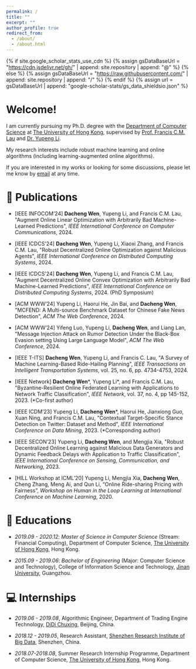 ```yaml
---
permalink: /
title: ""
excerpt: ""
author_profile: true
redirect_from:
  - /about/
  - /about.html
---
```


{% if site.google_scholar_stats_use_cdn %}
{% assign gsDataBaseUrl = "https://cdn.jsdelivr.net/gh/" | append: site.repository | append: "@" %}
{% else %}
{% assign gsDataBaseUrl = "https://raw.githubusercontent.com/" | append: site.repository | append: "/" %}
{% endif %}
{% assign url = gsDataBaseUrl | append: "google-scholar-stats/gs_data_shieldsio.json" %}

<span class='anchor' id='about-me'></span>

# Welcome!

<!-- I received the M.S. degree and Bachelor degree in computer science from The University of Hong Kong and [Jinan University](https://english.jnu.edu.cn/), respectively. -->
I am currently pursuing my Ph.D. degree with the [Department of Computer Science](https://www.cs.hku.hk/) at [The University of Hong Kong](https://www.hku.hk/), supervised by [Prof. Francis C.M. Lau](https://www.cs.hku.hk/people/academic-staff/fcmlau) and [Dr. Yupeng Li](https://imd.hkbu.edu.hk/faculty-member/Dr-Yupeng-LI.html).

My research interests include robust machine learning and online algorithms (including learning-augmented online algorithms).

If you are interested in my works or looking for some discussions, please let me know by [email](mailto:wdacheng@connect.hku.hk) at any time.

# 📝 Publications

- [IEEE INFOCOM’24] **Dacheng Wen**, Yupeng Li, and Francis C.M. Lau, "Augment Online Linear Optimization with Arbitrarily Bad Machine-Learned Predictions", <em>IEEE International Conference on Computer Communications</em>, 2024.

- [IEEE ICDCS'24] **Dacheng Wen**, Yupeng Li, Xiaoxi Zhang, and Francis C.M. Lau, "Robust Decentralized Online Optimization against Malicious Agents", <em>IEEE International Conference on Distributed Computing Systems</em>, 2024.

- [IEEE ICDCS'24] **Dacheng Wen**, Yupeng Li, and Francis C.M. Lau, "Augment Decentralized Online Convex Optimization with Arbitrarily Bad Machine-Learned Predictions", <em>IEEE International Conference on Distributed Computing Systems</em>, 2024. (PhD Symposium)

- [ACM WWW’24] Yupeng Li, Haorui He, Jin Bai, and **Dacheng Wen**, "MCFEND: A Multi-source Benchmark Dataset for Chinese Fake News Detection", <em>ACM The Web Conference</em>, 2024.

- [ACM WWW’24] Yifeng Luo, Yupeng Li, **Dacheng Wen**, and Liang Lan, "Message Injection Attack on Rumor Detection Under the Black-Box Evasion setting Using Large Language Model", <em>ACM The Web Conference</em>, 2024.

- [IEEE T-ITS] **Dacheng Wen**, Yupeng Li, and Francis C. Lau, "A Survey of Machine Learning-Based Ride-Hailing Planning", <em>IEEE Transactions on Intelligent Transportation Systems</em>, vol. 25, no. 6, pp. 4734-4753, 2024.

- [IEEE Network] **Dacheng Wen**\*, Yupeng Li\*, and Francis C.M. Lau, "Byzantine-Resilient Online Federated Learning with Applications to Network Traffic Classification", <em>IEEE Network</em>, vol. 37, no. 4, pp 145-152, 2023. (*Co-first author)

- [IEEE ICDM’23] Yupeng Li, **Dacheng Wen**\*, Haorui He, Jianxiong Guo, Xuan Ning, and Francis C.M. Lau, "Contextual Target-Specific Stance Detection on Twitter: Dataset and Method", <em>IEEE International Conference on Data Mining</em>, 2023. (*Corresponding author)

- [IEEE SECON’23] Yupeng Li, **Dacheng Wen**, and Mengjia Xia, "Robust Decentralized Online Learning against Malicious Data Generators and Dynamic Feedback Delays with Application to Traffic Classification", <em>IEEE International Conference on Sensing, Communication, and Networking</em>, 2023.

- [HILL Workshop at ICML’20] Yupeng Li, Mengjia Xia, **Dacheng Wen**, Cheng Zhang, Meng Ai, and Qun Li, “Online Ride-sharing Pricing with Fairness”, <em>Workshop on Human in the Loop Learning at International Conference on Machine Learning</em>, 2020.

# 📖 Educations
- *2019.09 - 2020.12*: <em>Master of Science in Computer Science</em> (Stream: Financial Computing), Department of Computer Science, [The University of Hong Kong](https://www.hku.hk/), Hong Kong.

- *2015.09 - 2019.06*: <em>Bachelor of Engineering</em> (Major: Computer Science and Technology), College of Information Science and Technology, [Jinan University](https://www.jnu.edu.cn/), Guangzhou.

# 💻 Internships
- *2019.06 - 2019.08*, Algorithmic Engineer, Department of Trading Engine Technology, [DiDi Chuxing](https://www.didiglobal.com/), Beijing, China.

- *2018.12 - 2019.05*, Research Assistant, [Shenzhen Research Institute of Big Data](http://sribd.cn/), Shenzhen, China.

- *2018.07-2018.08*, Summer Research Internship Programme, Department of Computer Science, [The University of Hong Kong](https://www.hku.hk/), Hong Kong.
